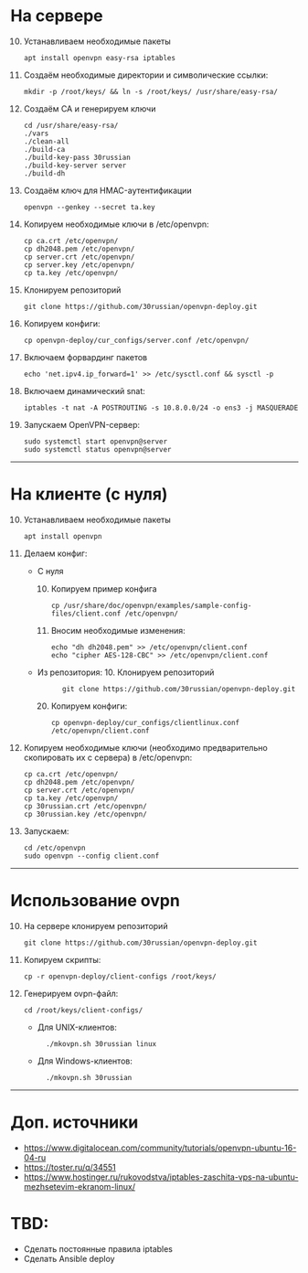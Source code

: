# На сервере
10. Устанавливаем необходимые пакеты

		apt install openvpn easy-rsa iptables

15. Создаём необходимые директории и символические ссылки:

		mkdir -p /root/keys/ && ln -s /root/keys/ /usr/share/easy-rsa/

20. Создаём CA и генерируем ключи

		cd /usr/share/easy-rsa/
		./vars
		./clean-all
		./build-ca
		./build-key-pass 30russian
		./build-key-server server
		./build-dh

30. Создаём ключ для HMAC-аутентификации

		openvpn --genkey --secret ta.key

40. Копируем необходимые ключи в /etc/openvpn:

		cp ca.crt /etc/openvpn/
		cp dh2048.pem /etc/openvpn/
		cp server.crt /etc/openvpn/
		cp server.key /etc/openvpn/
		cp ta.key /etc/openvpn/

45. Клонируем репозиторий

		git clone https://github.com/30russian/openvpn-deploy.git

48. Копируем конфиги:

		cp openvpn-deploy/cur_configs/server.conf /etc/openvpn/

50. Включаем форвардинг пакетов

		echo 'net.ipv4.ip_forward=1' >> /etc/sysctl.conf && sysctl -p

60. Включаем динамический snat:

		iptables -t nat -A POSTROUTING -s 10.8.0.0/24 -o ens3 -j MASQUERADE

70. Запускаем OpenVPN-сервер:

		sudo systemctl start openvpn@server
		sudo systemctl status openvpn@server

---

# На клиенте (с нуля)

10. Устанавливаем необходимые пакеты

		apt install openvpn

20. Делаем конфиг:

	* С нуля

		10. Копируем пример конфига

				cp /usr/share/doc/openvpn/examples/sample-config-files/client.conf /etc/openvpn/

		20. Вносим необходимые изменения:

				echo "dh dh2048.pem" >> /etc/openvpn/client.conf
				echo "cipher AES-128-CBC" >> /etc/openvpn/client.conf

	* Из репозитория:
		10. Клонируем репозиторий

				git clone https://github.com/30russian/openvpn-deploy.git

		20. Копируем конфиги:

				cp openvpn-deploy/cur_configs/clientlinux.conf /etc/openvpn/client.conf

40. Копируем необходимые ключи (необходимо предварительно скопировать их с сервера) в /etc/openvpn:

		cp ca.crt /etc/openvpn/
		cp dh2048.pem /etc/openvpn/
		cp server.crt /etc/openvpn/
		cp ta.key /etc/openvpn/
		cp 30russian.crt /etc/openvpn/
		cp 30russian.key /etc/openvpn/

50. Запускаем:

		cd /etc/openvpn
		sudo openvpn --config client.conf

---

# Использование ovpn

10. На сервере клонируем репозиторий

		git clone https://github.com/30russian/openvpn-deploy.git

20. Копируем скрипты:

		cp -r openvpn-deploy/client-configs /root/keys/

30. Генерируем ovpn-файл:

		cd /root/keys/client-configs/

	* Для UNIX-клиентов:

			./mkovpn.sh 30russian linux

	* Для Windows-клиентов:

			./mkovpn.sh 30russian

---

# Доп. источники

* <https://www.digitalocean.com/community/tutorials/openvpn-ubuntu-16-04-ru>
* <https://toster.ru/q/34551>
* <https://www.hostinger.ru/rukovodstva/iptables-zaschita-vps-na-ubuntu-mezhsetevim-ekranom-linux/>

# TBD:
* Сделать постоянные правила iptables
* Сделать Ansible deploy